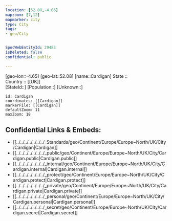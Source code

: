```yaml
---
location: [52.08,-4.65] 
mapzoom: [7,12] 
mapmarker: city 
type: City
tags:
- geo/City


SpocWebEntityId: 29483
isDeleted: false
confidential: public

---
```

[geo-lon::-4.65] 
[geo-lat::52.08] 
[name::Cardigan] 
State ::  
Country :: [[UK]]  
[StateId::] 
[Population::] 
[Unknown::] 


```leaflet
id: Cardigan
coordinates: [[Cardigan]] 
markerFile: [[Cardigan]] 
defaultZoom: 11 
maxZoom: 18
```


## Confidential Links & Embeds: 
- [[../../../../../../../_Standards/geo/Continent/Europe/Europe~North/UK/City/Cardigan|Cardigan]] 
- [[../../../../../../../_public/geo/Continent/Europe/Europe~North/UK/City/Cardigan.public|Cardigan.public]] 
- [[../../../../../../../_internal/geo/Continent/Europe/Europe~North/UK/City/Cardigan.internal|Cardigan.internal]] 
- [[../../../../../../../_protect/geo/Continent/Europe/Europe~North/UK/City/Cardigan.protect|Cardigan.protect]] 
- [[../../../../../../../_private/geo/Continent/Europe/Europe~North/UK/City/Cardigan.private|Cardigan.private]] 
- [[../../../../../../../_personal/geo/Continent/Europe/Europe~North/UK/City/Cardigan.personal|Cardigan.personal]] 
- [[../../../../../../../_secret/geo/Continent/Europe/Europe~North/UK/City/Cardigan.secret|Cardigan.secret]] 
